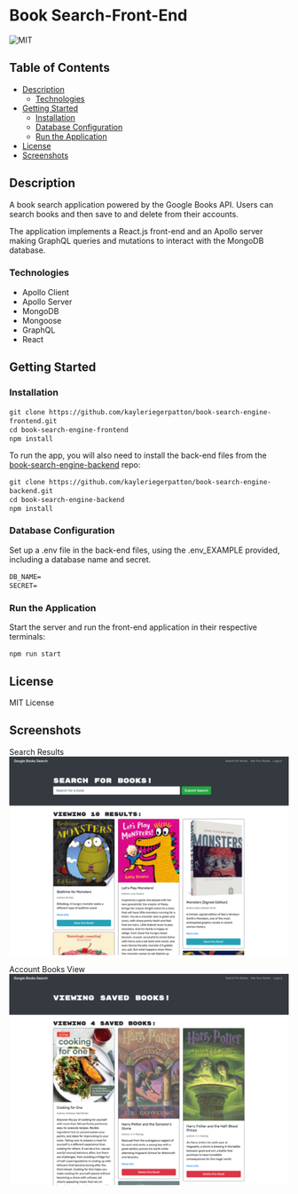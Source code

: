 # Book Search-Front-End

![MIT](https://img.shields.io/static/v1?label=MIT&message=License&color=blueviolet)

## Table of Contents

- [Description](#description)
  - [Technologies](#technologies)
- [Getting Started](#getting-started)
  - [Installation](#installation)
  - [Database Configuration](#database-configuration)
  - [Run the Application](#run-the-application)
- [License](#license)
- [Screenshots](#screenshots)

## Description

A book search application powered by the Google Books API. Users can search books and then save to and delete from their accounts.

The application implements a React.js front-end and an Apollo server making GraphQL queries and mutations to interact with the MongoDB database.

### Technologies

- Apollo Client
- Apollo Server
- MongoDB
- Mongoose
- GraphQL
- React

## Getting Started

### Installation

```
git clone https://github.com/kayleriegerpatton/book-search-engine-frontend.git
cd book-search-engine-frontend
npm install
```

To run the app, you will also need to install the back-end files from the [book-search-engine-backend](https://github.com/kayleriegerpatton/book-search-engine-backend) repo:

```
git clone https://github.com/kayleriegerpatton/book-search-engine-backend.git
cd book-search-engine-backend
npm install
```

### Database Configuration

Set up a .env file in the back-end files, using the .env_EXAMPLE provided, including a database name and secret.

```
DB_NAME=
SECRET=
```

### Run the Application

Start the server and run the front-end application in their respective terminals:

```
npm run start
```

## License

MIT License

## Screenshots

Search Results
![Search Results](public/assets/images/search-view-screenshot.png)

Account Books View
![Account Books View](public/assets/images/books-view-screenshot.png)
